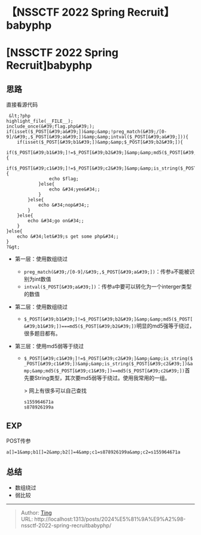 # 【NSSCTF 2022 Spring Recruit】babyphp


# [NSSCTF 2022 Spring Recruit]babyphp

## 思路
直接看源代码

```
 &lt;?php
highlight_file(__FILE__);
include_once(&#39;flag.php&#39;);
if(isset($_POST[&#39;a&#39;])&amp;&amp;!preg_match(&#39;/[0-9]/&#39;,$_POST[&#39;a&#39;])&amp;&amp;intval($_POST[&#39;a&#39;])){
    if(isset($_POST[&#39;b1&#39;])&amp;&amp;$_POST[&#39;b2&#39;]){
        if($_POST[&#39;b1&#39;]!=$_POST[&#39;b2&#39;]&amp;&amp;md5($_POST[&#39;b1&#39;])===md5($_POST[&#39;b2&#39;])){
            if($_POST[&#39;c1&#39;]!=$_POST[&#39;c2&#39;]&amp;&amp;is_string($_POST[&#39;c1&#39;])&amp;&amp;is_string($_POST[&#39;c2&#39;])&amp;&amp;md5($_POST[&#39;c1&#39;])==md5($_POST[&#39;c2&#39;])){
                echo $flag;
            }else{
                echo &#34;yee&#34;;
            }
        }else{
            echo &#34;nop&#34;;
        }
    }else{
        echo &#34;go on&#34;;
    }
}else{
    echo &#34;let&#39;s get some php&#34;;
}
?&gt; 
```

* 第一层：使用数组绕过
  * `preg_match(&#39;/[0-9]/&#39;,$_POST[&#39;a&#39;])`：传参`a`不能被识别为int数值
  * `intval($_POST[&#39;a&#39;])`：传参`a`中要可以转化为一个interger类型的数值

* 第二层：使用数组绕过

  * `$_POST[&#39;b1&#39;]!=$_POST[&#39;b2&#39;]&amp;&amp;md5($_POST[&#39;b1&#39;])===md5($_POST[&#39;b2&#39;])`明显的md5强等于绕过，很多题目都有。

* 第三层：使用md5弱等于绕过

  * `$_POST[&#39;c1&#39;]!=$_POST[&#39;c2&#39;]&amp;&amp;is_string($_POST[&#39;c1&#39;])&amp;&amp;is_string($_POST[&#39;c2&#39;])&amp;&amp;md5($_POST[&#39;c1&#39;])==md5($_POST[&#39;c2&#39;])`首先要String类型，其次要md5弱等于绕过。使用我常用的一组。

    &gt; 网上有很多可以自己查找

    ```
    s155964671a
    s878926199a
    ```

    

## EXP

POST传参

```
a[]=1&amp;b1[]=2&amp;b2[]=4&amp;c1=s878926199a&amp;c2=s155964671a
```

## 总结

* 数组绕过
* 弱比较

---

> Author: [Ting](Tin10g.github.io)  
> URL: http://localhost:1313/posts/2024%E5%81%9A%E9%A2%98-nssctf-2022-spring-recruitbabyphp/  

